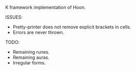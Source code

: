 K framework implementation of Hoon.

ISSUES:
 - Pretty-printer does not remove explicit brackets in cells.
 - Errors are never thrown.

TODO:
 - Remaining runes.
 - Remaining auras.
 - Irregular forms.
